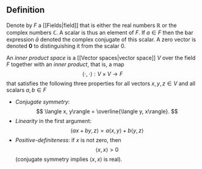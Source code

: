## Definition
Denote by $F$ a [[Fields|field]] that is either the real numbers $\mathbb{R}$ or the complex numbers $\mathbb{C}$. A scalar is thus an element of $F$. If $a \in F$ then the bar expression $\bar{a}$ denoted the complex conjugate of this scalar. A zero vector is denoted $\mathbf{0}$ to distinguishing it from the scalar $0$.

An _inner product space_ is a [[Vector spaces|vector space]] $V$ over the field $F$ together with an _inner product_, that is, a map
$$
\langle \cdot,\cdot\rangle: V \times V \to F
$$
that satisfies the following three properties for all vectors $x, y, z \in V$ and all scalars $a, b \in F$
- _Conjugate symmetry_:
$$
\langle x, y\rangle = \overline{\langle y, x\rangle}.
$$
- _Linearity_ in the first argument:
$$
\langle ax +by, z\rangle= a\langle x, y\rangle + b\langle y, z\rangle
$$
- _Positive-definiteness_:  if $x$ is not zero, then
$$
\langle x, x\rangle >0
$$
	(conjugate symmetry implies $\langle x, x\rangle$ is real).

